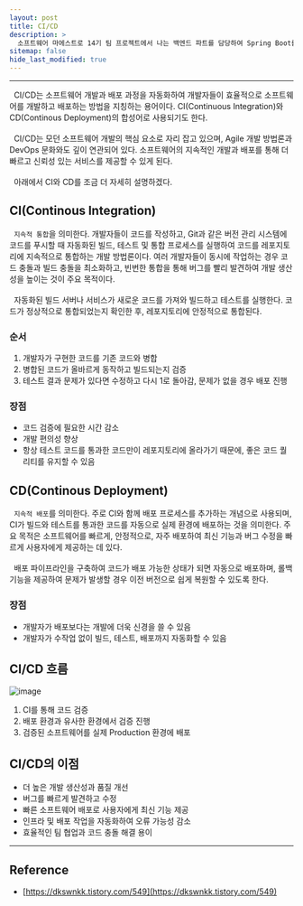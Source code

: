 ```yaml
---
layout: post
title: CI/CD
description: >
  소프트웨어 마에스트로 14기 팀 프로젝트에서 나는 백엔드 파트를 담당하여 Spring Boot를 통한 WAS 개발을 하게 되었다. CI/CD라는 용어에 대한 정의를 이해하고자 게시글을 작성하게 되었다.
sitemap: false
hide_last_modified: true
---
```


---

&nbsp; CI/CD는 소프트웨어 개발과 배포 과정을 자동화하여 개발자들이 효율적으로 소프트웨어를 개발하고 배포하는 방법을 지칭하는 용어이다. CI(Continuous Integration)와 CD(Continous Deployment)의 합성어로 사용되기도 한다.<br><br>
&nbsp; CI/CD는 모던 소프트웨어 개발의 핵심 요소로 자리 잡고 있으며, Agile 개발 방법론과 DevOps 문화와도 깊이 연관되어 있다. 소프트웨어의 지속적인 개발과 배포를 통해 더 빠르고 신뢰성 있는 서비스를 제공할 수 있게 된다.<br><br>
&nbsp; 아래에서 CI와 CD를 조금 더 자세히 설명하겠다.

## CI(Continous Integration)

&nbsp; `지속적 통합`을 의미한다. 개발자들이 코드를 작성하고, Git과 같은 버전 관리 시스템에 코드를 푸시할 때 자동화된 빌드, 테스트 및 통합 프로세스를 실행하여 코드를 레포지토리에 지속적으로 통합하는 개발 방법론이다. 여러 개발자들이 동시에 작업하는 경우 코드 충돌과 빌드 충돌을 최소화하고, 빈번한 통합을 통해 버그를 빨리 발견하여 개발 생산성을 높이는 것이 주요 목적이다.<br><br>
&nbsp; 자동화된 빌드 서버나 서비스가 새로운 코드를 가져와 빌드하고 테스트를 실행한다. 코드가 정상적으로 통합되었는지 확인한 후, 레포지토리에 안정적으로 통합된다.

### 순서

1. 개발자가 구현한 코드를 기존 코드와 병합
2. 병합된 코드가 올바르게 동작하고 빌드되는지 검증
3. 테스트 결과 문제가 있다면 수정하고 다시 1로 돌아감, 문제가 없을 경우 배포 진행

### 장점

- 코드 검증에 필요한 시간 감소
- 개발 편의성 향상
- 항상 테스트 코드를 통과한 코드만이 레포지토리에 올라가기 때문에, 좋은 코드 퀄리티를 유지할 수 있음

## CD(Continous Deployment)

&nbsp; `지속적 배포`를 의미한다. 주로 CI와 함께 배포 프로세스를 추가하는 개념으로 사용되며, CI가 빌드와 테스트를 통과한 코드를 자동으로 실제 환경에 배포하는 것을 의미한다. 주요 목적은 소프트웨어를 빠르게, 안정적으로, 자주 배포하여 최신 기능과 버그 수정을 빠르게 사용자에게 제공하는 데 있다.<br><br>
&nbsp; 배포 파이프라인을 구축하여 코드가 배포 가능한 상태가 되면 자동으로 배포하며, 롤백 기능을 제공하여 문제가 발생할 경우 이전 버전으로 쉽게 복원할 수 있도록 한다.

### 장점

- 개발자가 배포보다는 개발에 더욱 신경을 쓸 수 있음
- 개발자가 수작업 없이 빌드, 테스트, 배포까지 자동화할 수 있음

## CI/CD 흐름

![image](https://user-images.githubusercontent.com/68031450/257083392-f686e779-c855-4655-8735-7431a426d6f9.png)

1. CI를 통해 코드 검증
2. 배포 환경과 유사한 환경에서 검증 진행
3. 검증된 소프트웨어를 실제 Production 환경에 배포

## CI/CD의 이점

- 더 높은 개발 생산성과 품질 개선
- 버그를 빠르게 발견하고 수정
- 빠른 소프트웨어 배포로 사용자에게 최신 기능 제공
- 인프라 및 배포 작업을 자동화하여 오류 가능성 감소
- 효율적인 팀 협업과 코드 충돌 해결 용이

---

## Reference

- [https://dkswnkk.tistory.com/549](https://dkswnkk.tistory.com/549)